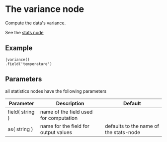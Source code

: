 The variance node
=====================

Compute the data's variance.

See the [stats node](/nodes/stats)

Example
-------
    
    |variance()
    .field('temperature') 


Parameters
----------
all statistics nodes have the following parameters

Parameter     | Description | Default 
--------------|-------------|--------- 
field( string )|name of the field used for computation|
as( string )| name for the field for output values| defaults to the name of the stats-node
